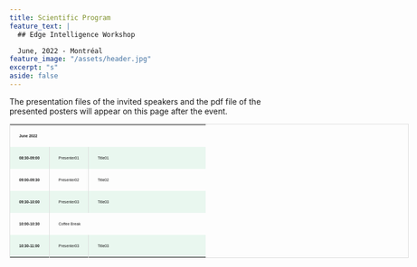 ```yaml
---
title: Scientific Program
feature_text: |
  ## Edge Intelligence Workshop 

  June, 2022 - Montréal
feature_image: "/assets/header.jpg"
excerpt: "s"
aside: false
---
```


The presentation files of the invited speakers and the pdf file of the presented posters will appear on this page after the event.


<style>
table {
  border-collapse: collapse;
  border-spacing: 0;
  width: 100%;
  border: 1px solid #ddd;
  font-family: arial, sans-serif;
  font-size: 5pt;
  width: 140%;
}

th, td {
  text-align: left;
  padding: 16px;
}

.time {
border-right: solid 1px #ddd;
width: 20%;
}
.name {
border-right: solid 1px #ddd;
width: 20%;
}
.title {
width: 80%;
}

tr:nth-child(even) {
  background-color: #E9F7EF;
}
</style>

<table>
  <tr>
    <th colspan="2"> <b> June 2022 </b></th>
  </tr>
  <tr>
    <td class="time"> <b> 08:30-09:00 </b></td>
    <td class="name">Presenter01</td>
    <td class="title">Title01</td>
  </tr>
  <tr>
    <td class="time"> <b> 09:00-09:30 </b></td>
    <td class="name">Presenter02</td>
    <td class="title">Title02</td>
  </tr>
   <tr>
    <td class="time"> <b> 09:30-10:00 </b></td>
    <td class="name">Presenter03</td>
    <td class="title">Title03</td>
  </tr>
    <tr>
    <td class="time"> <b> 10:00-10:30 </b></td>
    <td class="title" colspan="2">Coffee Break</td>
  </tr>
   <tr>
    <td class="time"> <b> 10:30-11:00 </b></td>
    <td class="name">Presenter03</td>
    <td class="title">Title03</td>
  </tr>
</table>

